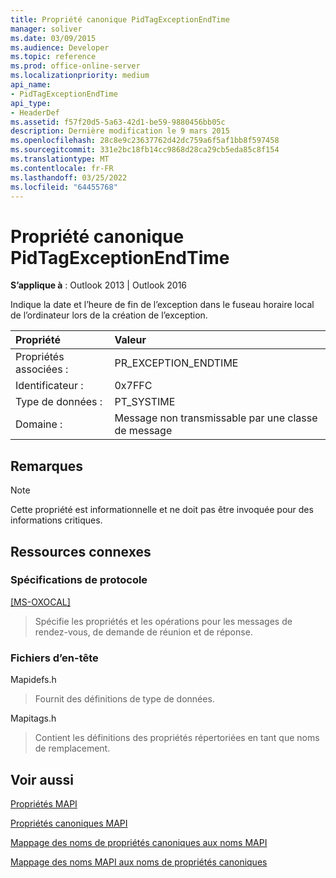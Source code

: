 ```yaml
---
title: Propriété canonique PidTagExceptionEndTime
manager: soliver
ms.date: 03/09/2015
ms.audience: Developer
ms.topic: reference
ms.prod: office-online-server
ms.localizationpriority: medium
api_name:
- PidTagExceptionEndTime
api_type:
- HeaderDef
ms.assetid: f57f20d5-5a63-42d1-be59-9880456bb05c
description: Dernière modification le 9 mars 2015
ms.openlocfilehash: 28c8e9c23637762d42dc759a6f5af1bb8f597458
ms.sourcegitcommit: 331e2bc18fb14cc9868d28ca29cb5eda85c8f154
ms.translationtype: MT
ms.contentlocale: fr-FR
ms.lasthandoff: 03/25/2022
ms.locfileid: "64455768"
---
```

# <a name="pidtagexceptionendtime-canonical-property"></a>Propriété canonique PidTagExceptionEndTime

  
  
**S’applique à** : Outlook 2013 | Outlook 2016 
  
Indique la date et l’heure de fin de l’exception dans le fuseau horaire local de l’ordinateur lors de la création de l’exception.
  
|Propriété|Valeur|
|:-----|:-----|
|Propriétés associées :  <br/> |PR_EXCEPTION_ENDTIME  <br/> |
|Identificateur :  <br/> |0x7FFC  <br/> |
|Type de données :  <br/> |PT_SYSTIME  <br/> |
|Domaine :  <br/> |Message non transmissable par une classe de message  <br/> |
   
## <a name="remarks"></a>Remarques

> [!NOTE]
> Cette propriété est informationnelle et ne doit pas être invoquée pour des informations critiques. 
  
## <a name="related-resources"></a>Ressources connexes

### <a name="protocol-specifications"></a>Spécifications de protocole

[[MS-OXOCAL]](https://msdn.microsoft.com/library/09861fde-c8e4-4028-9346-e7c214cfdba1%28Office.15%29.aspx)
  
> Spécifie les propriétés et les opérations pour les messages de rendez-vous, de demande de réunion et de réponse.
    
### <a name="header-files"></a>Fichiers d’en-tête

Mapidefs.h
  
> Fournit des définitions de type de données.
    
Mapitags.h
  
> Contient les définitions des propriétés répertoriées en tant que noms de remplacement.
    
## <a name="see-also"></a>Voir aussi



[Propriétés MAPI](mapi-properties.md)
  
[Propriétés canoniques MAPI](mapi-canonical-properties.md)
  
[Mappage des noms de propriétés canoniques aux noms MAPI](mapping-canonical-property-names-to-mapi-names.md)
  
[Mappage des noms MAPI aux noms de propriétés canoniques](mapping-mapi-names-to-canonical-property-names.md)

